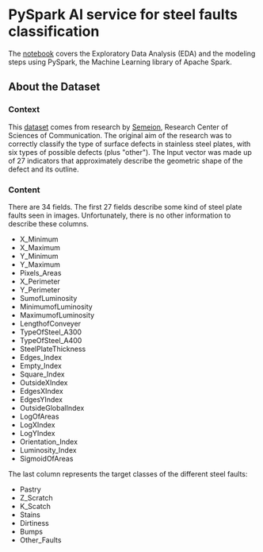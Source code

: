 # PySpark AI service for steel faults classification 

The [notebook](https://github.com/RihabFekii/PySpark-AI-service_Data-processing-NiFi/blob/master/PySpark/PySpark_Steel_faults_classification%20.ipynb) covers the Exploratory Data Analysis (EDA) and the modeling steps using PySpark, the Machine Learning library of Apache Spark.  


## About the Dataset

### Context
This [dataset](https://github.com/RihabFekii/PySpark-AI-service_Data-processing-NiFi/tree/master/PySpark/dataset) comes from research by [Semeion](http://www.semeion.it/wordpress/en/), Research Center of Sciences of Communication. The original aim of the research was to correctly classify the type of surface defects in stainless steel plates, with six types of possible defects (plus "other"). The Input vector was made up of 27 indicators that approximately describe the geometric shape of the defect and its outline.

### Content
There are 34 fields. The first 27 fields describe some kind of steel plate faults seen in images. Unfortunately, there is no other information to describe these columns.

- X_Minimum
- X_Maximum
- Y_Minimum
- Y_Maximum
- Pixels_Areas
- X_Perimeter
- Y_Perimeter
- SumofLuminosity
- MinimumofLuminosity
- MaximumofLuminosity
- LengthofConveyer
- TypeOfSteel_A300
- TypeOfSteel_A400
- SteelPlateThickness
- Edges_Index
- Empty_Index
- Square_Index
- OutsideXIndex
- EdgesXIndex
- EdgesYIndex
- OutsideGlobalIndex
- LogOfAreas
- LogXIndex
- LogYIndex
- Orientation_Index
- Luminosity_Index
- SigmoidOfAreas

The last column represents the target classes of the different steel faults: 

- Pastry
- Z_Scratch
- K_Scatch
- Stains
- Dirtiness
- Bumps
- Other_Faults



 